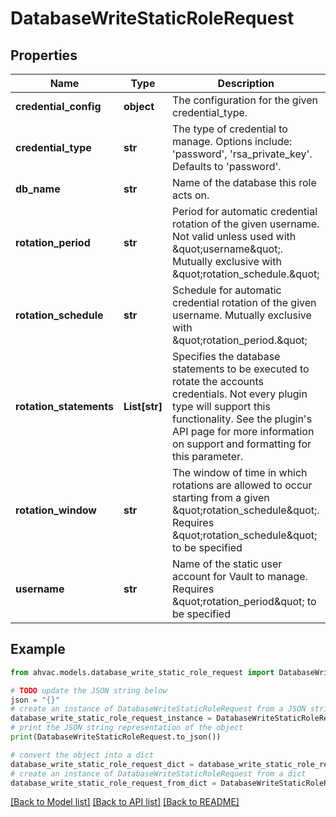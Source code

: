 # DatabaseWriteStaticRoleRequest


## Properties

Name | Type | Description | Notes
------------ | ------------- | ------------- | -------------
**credential_config** | **object** | The configuration for the given credential_type. | [optional] 
**credential_type** | **str** | The type of credential to manage. Options include: &#39;password&#39;, &#39;rsa_private_key&#39;. Defaults to &#39;password&#39;. | [optional] [default to 'password']
**db_name** | **str** | Name of the database this role acts on. | [optional] 
**rotation_period** | **str** | Period for automatic credential rotation of the given username. Not valid unless used with \&quot;username\&quot;. Mutually exclusive with \&quot;rotation_schedule.\&quot; | [optional] 
**rotation_schedule** | **str** | Schedule for automatic credential rotation of the given username. Mutually exclusive with \&quot;rotation_period.\&quot; | [optional] 
**rotation_statements** | **List[str]** | Specifies the database statements to be executed to rotate the accounts credentials. Not every plugin type will support this functionality. See the plugin&#39;s API page for more information on support and formatting for this parameter. | [optional] 
**rotation_window** | **str** | The window of time in which rotations are allowed to occur starting from a given \&quot;rotation_schedule\&quot;. Requires \&quot;rotation_schedule\&quot; to be specified | [optional] 
**username** | **str** | Name of the static user account for Vault to manage. Requires \&quot;rotation_period\&quot; to be specified | [optional] 

## Example

```python
from ahvac.models.database_write_static_role_request import DatabaseWriteStaticRoleRequest

# TODO update the JSON string below
json = "{}"
# create an instance of DatabaseWriteStaticRoleRequest from a JSON string
database_write_static_role_request_instance = DatabaseWriteStaticRoleRequest.from_json(json)
# print the JSON string representation of the object
print(DatabaseWriteStaticRoleRequest.to_json())

# convert the object into a dict
database_write_static_role_request_dict = database_write_static_role_request_instance.to_dict()
# create an instance of DatabaseWriteStaticRoleRequest from a dict
database_write_static_role_request_from_dict = DatabaseWriteStaticRoleRequest.from_dict(database_write_static_role_request_dict)
```
[[Back to Model list]](../README.md#documentation-for-models) [[Back to API list]](../README.md#documentation-for-api-endpoints) [[Back to README]](../README.md)


